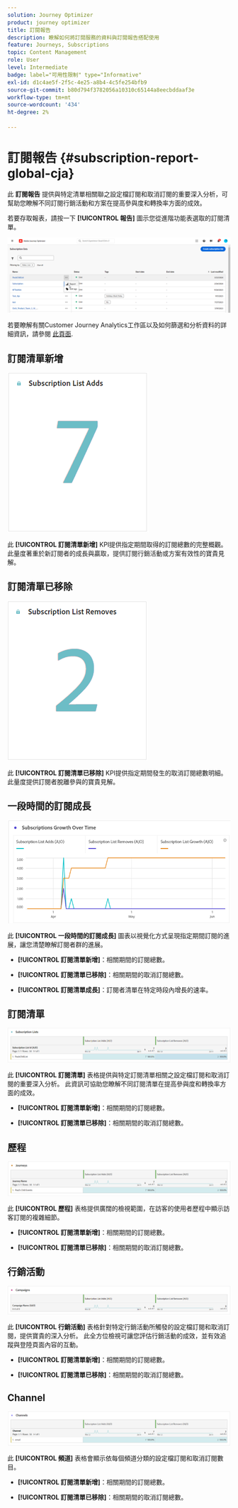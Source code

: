 ```yaml
---
solution: Journey Optimizer
product: journey optimizer
title: 訂閱報告
description: 瞭解如何將訂閱服務的資料與訂閱報告搭配使用
feature: Journeys, Subscriptions
topic: Content Management
role: User
level: Intermediate
badge: label="可用性限制" type="Informative"
exl-id: d1c4ae5f-2f5c-4e25-a8b4-4c5fe254bfb9
source-git-commit: b80d794f3782056a10310c65144a8eecbddaaf3e
workflow-type: tm+mt
source-wordcount: '434'
ht-degree: 2%

---
```


# 訂閱報告 {#subscription-report-global-cja}

此 **訂閱報告** 提供與特定清單相關聯之設定檔訂閱和取消訂閱的重要深入分析，可幫助您瞭解不同訂閱行銷活動和方案在提高參與度和轉換率方面的成效。

若要存取報表，請按一下 **[!UICONTROL 報告]** 圖示您從進階功能表選取的訂閱清單。

![](assets/cja-sub-access.png)

若要瞭解有關Customer Journey Analytics工作區以及如何篩選和分析資料的詳細資訊，請參閱 [此頁面](https://experienceleague.adobe.com/en/docs/analytics-platform/using/cja-workspace/home).

## 訂閱清單新增

![](assets/cja-sub-add.png)

此 **[!UICONTROL 訂閱清單新增]** KPI提供指定期間取得的訂閱總數的完整概觀。 此量度著重於新訂閱者的成長與贏取，提供訂閱行銷活動或方案有效性的寶貴見解。

## 訂閱清單已移除

![](assets/cja-sub-add-remove.png)

此 **[!UICONTROL 訂閱清單已移除]** KPI提供指定期間發生的取消訂閱總數明細。 此量度提供訂閱者脫離參與的寶貴見解。

## 一段時間的訂閱成長

![](assets/cja-sub-growth.png)

此 **[!UICONTROL 一段時間的訂閱成長]** 圖表以視覺化方式呈現指定期間訂閱的進展，讓您清楚瞭解訂閱者群的進展。

* **[!UICONTROL 訂閱清單新增]**：相關期間的訂閱總數。

* **[!UICONTROL 訂閱清單已移除]**：相關期間的取消訂閱總數。

* **[!UICONTROL 訂閱清單成長]**：訂閱者清單在特定時段內增長的速率。

## 訂閱清單

![](assets/cja-sub-lists.png)

此 **[!UICONTROL 訂閱清單]** 表格提供與特定訂閱清單相關之設定檔訂閱和取消訂閱的重要深入分析。 此資訊可協助您瞭解不同訂閱清單在提高參與度和轉換率方面的成效。

* **[!UICONTROL 訂閱清單新增]**：相關期間的訂閱總數。

* **[!UICONTROL 訂閱清單已移除]**：相關期間的取消訂閱總數。

## 歷程

![](assets/cja-sub-journeys.png)

此 **[!UICONTROL 歷程]** 表格提供廣闊的檢視範圍，在訪客的使用者歷程中顯示訪客訂閱的複雜細節。

* **[!UICONTROL 訂閱清單新增]**：相關期間的訂閱總數。

* **[!UICONTROL 訂閱清單已移除]**：相關期間的取消訂閱總數。

## 行銷活動

![](assets/cja-sub-campaigns.png)

此 **[!UICONTROL 行銷活動]** 表格針對特定行銷活動所觸發的設定檔訂閱和取消訂閱，提供寶貴的深入分析。 此全方位檢視可讓您評估行銷活動的成效，並有效追蹤與登陸頁面內容的互動。

* **[!UICONTROL 訂閱清單新增]**：相關期間的訂閱總數。

* **[!UICONTROL 訂閱清單已移除]**：相關期間的取消訂閱總數。

## Channel

![](assets/cja-sub-channels.png)

此 **[!UICONTROL 頻道]** 表格會顯示依每個頻道分類的設定檔訂閱和取消訂閱數目。

* **[!UICONTROL 訂閱清單新增]**：相關期間的訂閱總數。

* **[!UICONTROL 訂閱清單已移除]**：相關期間的取消訂閱總數。
